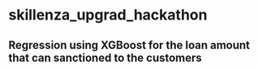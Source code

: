 # skillenza_upgrad_hackathon
## Regression using XGBoost for the loan amount that can sanctioned to the customers
